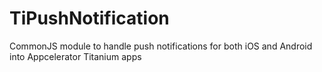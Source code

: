 # TiPushNotification
CommonJS module to handle push notifications for both iOS and Android into Appcelerator Titanium apps
